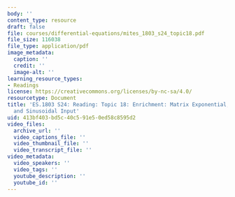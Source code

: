 ```yaml
---
body: ''
content_type: resource
draft: false
file: courses/differential-equations/mites_1803_s24_topic18.pdf
file_size: 116038
file_type: application/pdf
image_metadata:
  caption: ''
  credit: ''
  image-alt: ''
learning_resource_types:
- Readings
license: https://creativecommons.org/licenses/by-nc-sa/4.0/
resourcetype: Document
title: 'ES.1803 S24: Reading: Topic 18: Enrichment: Matrix Exponential, Exponential
  and Sinusoidal Input'
uid: 413bf403-bd5c-40c5-91e5-0ed58c8595d2
video_files:
  archive_url: ''
  video_captions_file: ''
  video_thumbnail_file: ''
  video_transcript_file: ''
video_metadata:
  video_speakers: ''
  video_tags: ''
  youtube_description: ''
  youtube_id: ''
---
```

